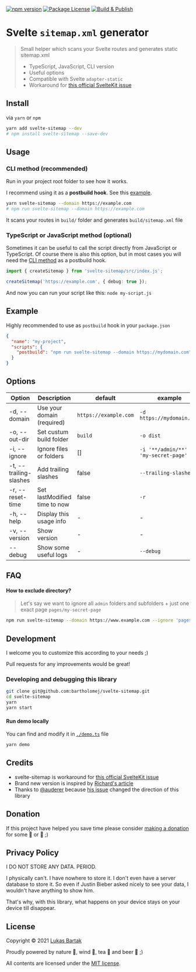 [![npm version](https://badge.fury.io/js/svelte-sitemap.svg)](https://badge.fury.io/js/svelte-sitemap)
[![Package License](https://img.shields.io/npm/l/svelte-sitemap.svg)](https://www.npmjs.com/svelte-sitemap)
[![Build & Publish](https://github.com/bartholomej/svelte-sitemap/workflows/Build%20&%20Publish/badge.svg)](https://github.com/bartholomej/svelte-sitemap/actions)

# Svelte `sitemap.xml` generator

> Small helper which scans your Svelte routes and generates static sitemap.xml
>
> - TypeScript, JavaScript, CLI version
> - Useful options
> - Compatible with Svelte `adapter-static`
> - Workaround for [this official SvelteKit issue](https://github.com/sveltejs/kit/issues/1142)

## Install

via `yarn` or `npm`

```bash
yarn add svelte-sitemap --dev
# npm install svelte-sitemap --save-dev
```

## Usage

### CLI method (recommended)

Run in your project root folder to see how it works.

I recommend using it as a **postbuild hook**. See this [example](#example).

```bash
yarn svelte-sitemap --domain https://example.com
# npm run svelte-sitemap --domain https://example.com
```

It scans your routes in `build/` folder and generates `build/sitemap.xml` file

### TypeScript or JavaScript method (optional)

Sometimes it can be useful to call the script directly from JavaScript or TypeScript. Of course there is also this option, but in most cases you will need the [CLI method](#cli-method-recommended) as a postbuild hook.

```typescript
import { createSitemap } from 'svelte-sitemap/src/index.js';

createSitemap('https://example.com', { debug: true });
```

And now you can run your script like this: `node my-script.js`

## Example

Highly recommended to use as `postbuild` hook in your `package.json`

```json
{
  "name": "my-project",
  "scripts": {
    "postbuild": "npm run svelte-sitemap --domain https://mydomain.com"
  }
}
```

## Options

| Option                 | Description                  | default               | example                                |
| ---------------------- | ---------------------------- | --------------------- | -------------------------------------- |
| -d, --domain           | Use your domain (required)   | `https://example.com` | `-d https://mydomain.com`              |
| -o, --out-dir          | Set custum build folder      | `build`               | `-o dist`                              |
| -i, --ignore           | Ignore files or folders      | []                    | `-i '**/admin/**' -i 'my-secret-page'` |
| -t, --trailing-slashes | Add trailing slashes         | false                 | `--trailing-slashes`                   |
| -r, --reset-time       | Set lastModified time to now | false                 | `-r`                                   |
| -h, --help             | Display this usage info      | -                     | -                                      |
| -v, --version          | Show version                 | -                     | -                                      |
| --debug                | Show some useful logs        | -                     | `--debug`                              |

## FAQ

#### How to exclude directory?

> Let's say we want to ignore all `admin` folders and subfolders + just one exact page `pages/my-secret-page`

```bash
npm run svelte-sitemap --domain https://www.example.com --ignore 'pages/my-secret-page' --ignore '**/admin/**'
```

## Development

I welcome you to customize this according to your needs ;)

Pull requests for any improvements would be great!

### Developing and debugging this library

```bash
git clone git@github.com:bartholomej/svelte-sitemap.git
cd svelte-sitemap
yarn
yarn start
```

#### Run demo locally

You can find and modify it in [`./demo.ts`](./demo.ts) file

```bash
yarn demo
```

## Credits

- svelte-sitemap is workaround for [this official SvelteKit issue](https://github.com/sveltejs/kit/issues/1142)
- Brand new version is inspired by [Richard's article](https://r-bt.com/learning/sveltekit-sitemap/)
- Thanks to [@auderer](https://github.com/auderer) because [his issue](https://github.com/bartholomej/svelte-sitemap/issues/1) changed the direction of this library

## Donation

If this project have helped you save time please consider [making a donation](https://github.com/sponsors/bartholomej) for some 🍺 or 🍵 ;)

## Privacy Policy

I DO NOT STORE ANY DATA. PERIOD.

I physically can't. I have nowhere to store it. I don't even have a server database to store it. So even if Justin Bieber asked nicely to see your data, I wouldn't have anything to show him.

That's why, with this library, what happens on your device stays on your device till disappear.

## License

Copyright &copy; 2021 [Lukas Bartak](http://bartweb.cz)

Proudly powered by nature 🗻, wind 💨, tea 🍵 and beer 🍺 ;)

All contents are licensed under the [MIT license].

[mit license]: LICENSE
